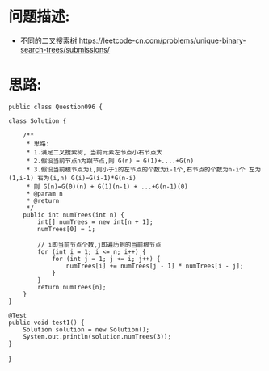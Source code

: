     
# 问题描述:
   - 不同的二叉搜索树 https://leetcode-cn.com/problems/unique-binary-search-trees/submissions/
    
# 思路:    
    public class Question096 {

    class Solution {

        /**
         * 思路:
         * 1.满足二叉搜索树, 当前元素左节点小右节点大
         * 2.假设当前节点n为跟节点,则 G(n) = G(1)+....+G(n)
         * 3.假设当前根节点为i,则小于i的左节点的个数为i-1个,右节点的个数为n-i个 左为(1,i-1) 右为(i,n) G(i)=G(i-1)*G(n-i)
         * 则 G(n)=G(0)(n) + G(1)(n-1) + ...+G(n-1)(0)
         * @param n
         * @return
         */
        public int numTrees(int n) {
            int[] numTrees = new int[n + 1];
            numTrees[0] = 1;

            // i即当前节点个数,j即遍历到的当前根节点
            for (int i = 1; i <= n; i++) {
                for (int j = 1; j <= i; j++) {
                    numTrees[i] += numTrees[j - 1] * numTrees[i - j];
                }
            }
            return numTrees[n];
        }
    }

    @Test
    public void test1() {
        Solution solution = new Solution();
        System.out.println(solution.numTrees(3));
    }
}
